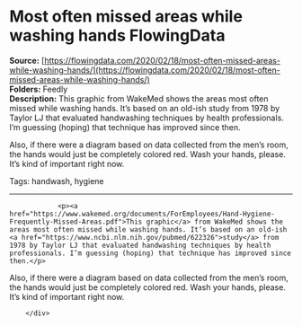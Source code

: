 # Most often missed areas while washing hands FlowingData

**Source:** [https://flowingdata.com/2020/02/18/most-often-missed-areas-while-washing-hands/](https://flowingdata.com/2020/02/18/most-often-missed-areas-while-washing-hands/)  
**Folders:** Feedly  
**Description:** This graphic from WakeMed shows the areas most often missed while washing hands. It’s based on an old-ish study from 1978 by Taylor LJ that evaluated handwashing techniques by health professionals. I’m guessing (hoping) that technique has improved since then.

Also, if there were a diagram based on data collected from the men’s room, the hands would just be completely colored red. Wash your hands, please. It’s kind of important right now.

Tags: handwash, hygiene


---

<div>
                                    
                <p><a href="https://www.wakemed.org/documents/ForEmployees/Hand-Hygiene-Frequently-Missed-Areas.pdf">This graphic</a> from WakeMed shows the areas most often missed while washing hands. It’s based on an old-ish <a href="https://www.ncbi.nlm.nih.gov/pubmed/622326">study</a> from 1978 by Taylor LJ that evaluated handwashing techniques by health professionals. I’m guessing (hoping) that technique has improved since then.</p>
<p>Also, if there were a diagram based on data collected from the men’s room, the hands would just be completely colored red. Wash your hands, please. It’s kind of important right now.</p>
                
                
                                        
            
        </div>
        
        
                